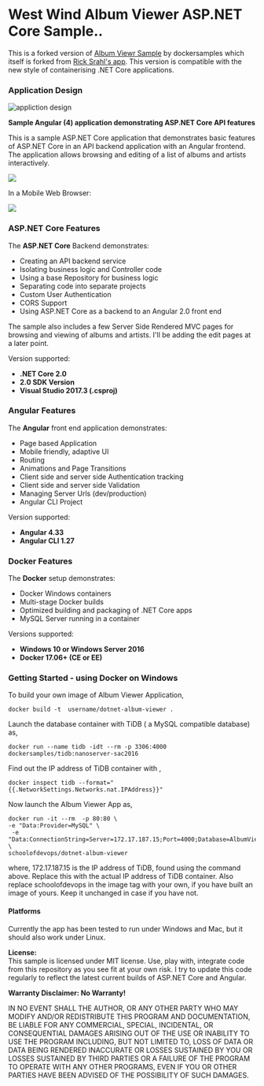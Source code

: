 ﻿# West Wind Album Viewer ASP.NET Core Sample..

This is a forked version of [Album Viewr Sample](https://github.com/dockersamples/dotnet-album-viewer) by dockersamples which itself is forked from [Rick Srahl's app](https://github.com/RickStrahl/AlbumViewerVNext). This version  is compatible with the new style of containerising  .NET Core applications. 

### Application Design 

![appliction design](app_architecture.jpg)


**Sample Angular (4) application demonstrating ASP.NET Core API features**

This is a sample ASP.NET Core application that demonstrates basic features of ASP.NET Core in an API backend application with an Angular frontend. The application allows browsing and editing of a list of albums and artists interactively.

![](AlbumViewer.png)

In a Mobile Web Browser: 

![](AlbumViewerMobile.png)

### ASP.NET Core Features
The **ASP.NET Core** Backend demonstrates:

* Creating an API backend service
* Isolating business logic and Controller code
* Using a base Repository for business logic
* Separating code into separate projects
* Custom User Authentication
* CORS Support
* Using ASP.NET Core as a backend to an Angular 2.0 front end

The sample also includes a few Server Side Rendered MVC pages for browsing and viewing of albums and artists. I'll be adding the edit pages at a later point.

Version supported:  
* **.NET Core 2.0**
* **2.0 SDK Version**
* **Visual Studio 2017.3 (.csproj)**

### Angular Features
The **Angular** front end application demonstrates:

* Page based Application
* Mobile friendly, adaptive UI
* Routing
* Animations and Page Transitions
* Client side and server side Authentication tracking
* Client side and server side Validation
* Managing Server Urls (dev/production)
* Angular CLI Project

Version supported:  
* **Angular 4.33**  
* **Angular CLI 1.27**

### Docker Features
The **Docker** setup demonstrates:

* Docker Windows containers
* Multi-stage Docker builds
* Optimized building and packaging of .NET Core apps
* MySQL Server running in a container

Versions supported:
* **Windows 10 or Windows Server 2016**
* **Docker 17.06+ (CE or EE)**

### Getting Started - using Docker on Windows ###

To build your own image of Album Viewer Application, 

```
docker build -t  username/dotnet-album-viewer . 

```

Launch the database container with TiDB ( a MySQL compatible database) as, 

```
docker run --name tidb -idt --rm -p 3306:4000 dockersamples/tidb:nanoserver-sac2016

```

Find out the IP address of TiDB container with , 

```
docker inspect tidb --format="{{.NetworkSettings.Networks.nat.IPAddress}}"
```

Now launch the Album Viewer App as, 

```
docker run -it --rm  -p 80:80 \ 
-e "Data:Provider=MySQL" \
 -e "Data:ConnectionString=Server=172.17.187.15;Port=4000;Database=AlbumViewer;User=root;SslMode=None"  \ 
schoolofdevops/dotnet-album-viewer

```

where, 172.17.187.15 is the IP address of TiDB, found using the command above. Replace this with the actual IP address of TiDB container.  Also replace schoolofdevops in the image tag with your own, if you have built an image of yours. Keep it unchanged in case if you have not. 


#### Platforms 
Currently the app has been tested to run under Windows and Mac, but it should also work under Linux.

**License:**  
This sample is licensed under MIT license. Use, play with, integrate code from
this repository as you see fit at your own risk. I try to update this code regularly to reflect the latest current builds of ASP.NET Core and Angular.

**Warranty Disclaimer: No Warranty!**

IN NO EVENT SHALL THE AUTHOR, OR ANY OTHER PARTY WHO MAY MODIFY
AND/OR REDISTRIBUTE THIS PROGRAM AND DOCUMENTATION, BE LIABLE 
FOR ANY COMMERCIAL, SPECIAL, INCIDENTAL, OR CONSEQUENTIAL DAMAGES
ARISING OUT OF THE USE OR INABILITY TO USE THE PROGRAM INCLUDING, 
BUT NOT LIMITED TO, LOSS OF DATA OR DATA BEING RENDERED INACCURATE
OR LOSSES SUSTAINED BY YOU OR LOSSES SUSTAINED BY THIRD PARTIES OR
A FAILURE OF THE PROGRAM TO OPERATE WITH ANY OTHER PROGRAMS, EVEN
IF YOU OR OTHER PARTIES HAVE BEEN ADVISED OF THE POSSIBILITY OF 
SUCH DAMAGES.
